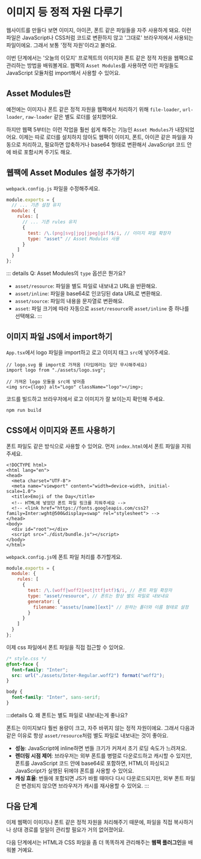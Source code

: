 # 이미지 등 정적 자원 다루기

웹사이트를 만들다 보면 이미지, 아이콘, 폰트 같은 파일들을 자주 사용하게 돼요. 이런 파일은 JavaScript나 CSS처럼 코드로 변환하지 않고 '그대로' 브라우저에서 사용되는 파일이에요. 그래서 보통 '정적 자원'이라고 불러요.

이번 단계에서는 '오늘의 이모지' 프로젝트의 이미지와 폰트 같은 정적 자원을 웹팩으로 관리하는 방법을 배워볼게요. 웹팩의 `Asset Modules`를 사용하면 이런 파일들도 JavaScript 모듈처럼 import해서 사용할 수 있어요.

## Asset Modules란

예전에는 이미지나 폰트 같은 정적 자원을 웹팩에서 처리하기 위해 `file-loader`, `url-loader`, `raw-loader` 같은 별도 로더를 설치했어요.

하지만 웹팩 5부터는 이런 작업을 훨씬 쉽게 해주는 기능인 `Asset Modules`가 내장되었어요. 이제는 따로 로더를 설치하지 않아도 웹팩이 이미지, 폰트, 아이콘 같은 파일을 자동으로 처리하고, 필요하면 압축하거나 base64 형태로 변환해서 JavaScript 코드 안에 바로 포함시켜 주기도 해요.

## 웹팩에 Asset Modules 설정 추가하기

`webpack.config.js` 파일을 수정해주세요.

```js
module.exports = {
  // ... 기존 설정 유지
  module: {
    rules: [
      // ... 기존 rules 유지
      {
        test: /\.(png|svg|jpg|jpeg|gif)$/i, // 이미지 파일 확장자
        type: "asset" // Asset Modules 사용
      }
    ]
  }
};
```

::: details Q: Asset Modules의 `type` 옵션은 뭔가요?

- `asset/resource`: 파일을 별도 파일로 내보내고 URL을 반환해요.
- `asset/inline`: 파일을 base64로 인코딩된 data URL로 변환해요.
- `asset/source`: 파일의 내용을 문자열로 변환해요.
- `asset`: 파일 크기에 따라 자동으로 `asset/resource`와 `asset/inline` 중 하나를 선택해요.
  :::

## 이미지 파일 JS에서 import하기

`App.tsx`에서 logo 파일을 import하고 로고 이미지 태그 `src`에 넣어주세요.

```tsx
// logo.svg 를 import로 가져옴 (타입에러는 일단 무시해주세요)
import logo from "./assets/logo.svg";

// 가져온 logo 모듈을 src에 넣어줌
<img src={logo} alt="Logo" className="logo"></img>;
```

코드를 빌드하고 브라우저에서 로고 이미지가 잘 보이는지 확인해 주세요.

```bash
npm run build
```

## CSS에서 이미지와 폰트 사용하기

폰트 파일도 같은 방식으로 사용할 수 있어요. 먼저 `index.html`에서 폰트 파일을 지워주세요.

```html{7-8}
<!DOCTYPE html>
<html lang="en">
<head>
  <meta charset="UTF-8">
  <meta name="viewport" content="width=device-width, initial-scale=1.0">
  <title>Emoji of the Day</title>
  <!-- HTML에 넣었던 폰트 파일 링크를 지워주세요 -->
  <!-- <link href="https://fonts.googleapis.com/css2?family=Inter:wght@500&display=swap" rel="stylesheet"> -->
</head>
<body>
  <div id="root"></div>
  <script src="./dist/bundle.js"></script>
</body>
</html>
```

`webpack.config.js`에 폰트 파일 처리를 추가할게요.

```js
module.exports = {
  module: {
    rules: [
      {
        test: /\.(woff|woff2|eot|ttf|otf)$/i, // 폰트 파일 확장자
        type: "asset/resource", // 폰트는 항상 별도 파일로 내보내요
        generator: {
          filename: "assets/[name][ext]" // 원하는 폴더와 이름 형태로 설정
        }
      }
    ]
  }
};
```

이제 css 파일에서 폰트 파일을 직접 접근할 수 있어요.

```css
/* style.css */
@font-face {
  font-family: "Inter";
  src: url("./assets/Inter-Regular.woff2") format("woff2");
}

body {
  font-family: "Inter", sans-serif;
}
```

:::details Q. 왜 폰트는 별도 파일로 내보내는게 좋나요?

폰트는 이미지보다 훨씬 용량이 크고, 자주 바뀌지 않는 정적 자원이에요. 그래서 다음과 같은 이유로 항상 `asset/resource`처럼 별도 파일로 내보내는 것이 좋아요.

- **성능**: JavaScript에 inline하면 번들 크기가 커져서 초기 로딩 속도가 느려져요.
- **렌더링 시점 제어**: 브라우저는 외부 폰트를 병렬로 다운로드하고 캐시할 수 있지만, 폰트를 JavaScript 코드 안에 base64로 포함하면, HTML이 파싱되고 JavaScript가 실행된 뒤에야 폰트를 사용할 수 있어요.
- **캐싱 효율**: 번들에 포함되면 JS가 바뀔 때마다 다시 다운로드되지만, 외부 폰트 파일은 변경되지 않으면 브라우저가 캐시를 재사용할 수 있어요.
  :::

## 다음 단계

이제 웹팩이 이미지나 폰트 같은 정적 자원을 처리해주기 때문에, 파일을 직접 복사하거나 상대 경로를 일일이 관리할 필요가 거의 없어졌어요.

다음 단계에서는 HTML과 CSS 파일을 좀 더 똑똑하게 관리해주는 **웹팩 플러그인**을 배워볼 거예요.
